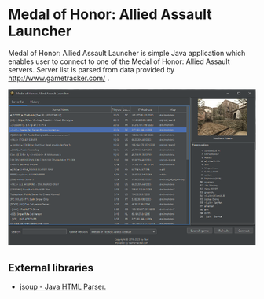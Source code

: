Medal of Honor: Allied Assault Launcher
======

Medal of Honor: Allied Assault Launcher is simple Java application which enables user to connect to one of the Medal of Honor: Allied Assault servers. Server list is parsed from data provided by http://www.gametracker.com/ .

![MOHAA-Launcher screenshot](https://github.com/ziniewiczp/MOHAA-Launcher/blob/master/src/main/resources/images/screenshot.png)

External libraries
------
* [jsoup - Java HTML Parser.](https://jsoup.org/)
